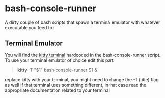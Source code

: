 # bash-console-runner
A dirty couple of bash scripts that spawn a terminal emulator with whatever executable you feed to it

## Terminal Emulator
You will find the [kitty terminal](https://github.com/kovidgoyal/kitty) hardcoded in the bash-console-runner script.  
To use your terminal emulator of choice edit this part:  
> **kitty** -T "$1" bash-console-runner $1 &  

replace kitty with your terminal, you might need to change the -T (title) flag as well if that terminal uses something different, in that case read the appropriate documentation related to your terminal
